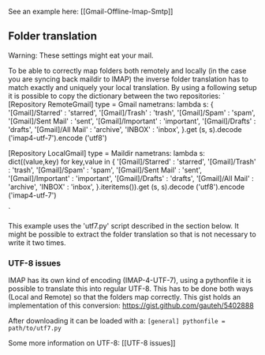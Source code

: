 See an example here: [[Gmail-Offline-Imap-Smtp]]

## Folder translation
Warning: These settings might eat your mail.

To be able to correctly map folders both remotely and locally (in the case you are syncing back maildir to IMAP) the inverse folder translation has to match exactly and uniquely your local translation. By using a following setup it is possible to copy the dictionary between the two repositories:
`
[Repository RemoteGmail]
type = Gmail
nametrans: lambda s: {  '[Gmail]/Starred' : 'starred',
                        '[Gmail]/Trash'   : 'trash',
                        '[Gmail]/Spam'    : 'spam',
                        '[Gmail]/Sent Mail' : 'sent',
                        '[Gmail]/Important' : 'important',
                        '[Gmail]/Drafts'    : 'drafts',
                        '[Gmail]/All Mail'  : 'archive',
                        'INBOX'             : 'inbox',
                      }.get (s, s).decode ('imap4-utf-7').encode ('utf8')


[Repository LocalGmail]
type = Maildir
nametrans: lambda s: dict((value,key) for key,value in
                      {  '[Gmail]/Starred' : 'starred',
                         '[Gmail]/Trash'   : 'trash',
                         '[Gmail]/Spam'    : 'spam',
                         '[Gmail]/Sent Mail' : 'sent',
                         '[Gmail]/Important' : 'important',
                         '[Gmail]/Drafts'    : 'drafts',
                         '[Gmail]/All Mail'  : 'archive',
                         'INBOX'             : 'inbox',
                      }.iteritems()).get (s, s).decode ('utf8').encode ('imap4-utf-7')

`

This example uses the 'utf7.py' script described in the section below. It might be possible to extract the folder translation so that is not necessary to write it two times.

### UTF-8 issues
IMAP has its own kind of encoding (IMAP-4-UTF-7), using a pythonfile it is possible to translate this into regular UTF-8. This has to be done both ways (Local and Remote) so that the folders map correctly. This gist holds an implementation of this conversion: https://gist.github.com/gauteh/5402888

After downloading it can be loaded with a:
`
[general]
pythonfile = path/to/utf7.py
`

Some more information on UTF-8: [[UTF-8 issues]]